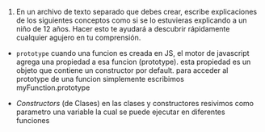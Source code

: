 1. En un archivo de texto separado que debes crear, escribe explicaciones de los siguientes conceptos como si se lo estuvieras explicando a un niño de 12 años. Hacer esto te ayudará a descubrir rápidamente cualquier agujero en tu comprensión.

* `prototype`  cuando una funcion es creada en JS, el motor de javascript agrega una propiedad a esa funcion (prototype). esta propiedad es un objeto que contiene un constructor por default. para acceder al prototype de una funcion simplemente escribimos
myFunction.prototype

* _Constructors_ (de Clases) en las clases y constructores resivimos como parametro una variable la cual se puede ejecutar en diferentes funciones
